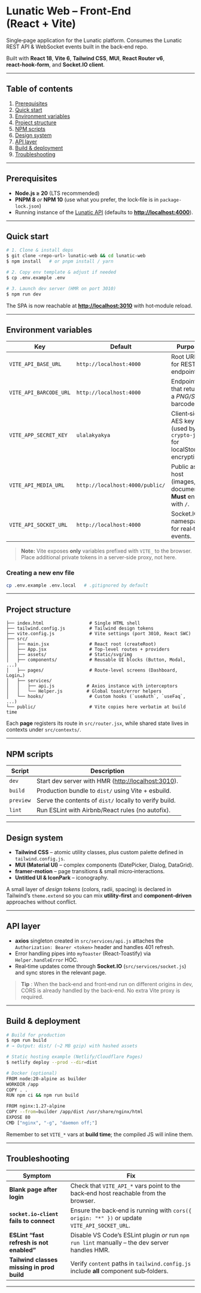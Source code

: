 # Lunatic Web – Front‑End (React + Vite)

Single‑page application for the Lunatic platform. Consumes the Lunatic REST API & WebSocket events built in the back‑end repo.

Built with **React 18**, **Vite 6**, **Tailwind CSS**, **MUI**, **React Router v6**, **react‑hook‑form**, and **Socket.IO client**.

---

## Table of contents

1. [Prerequisites](#prerequisites)
2. [Quick start](#quick-start)
3. [Environment variables](#environment-variables)
4. [Project structure](#project-structure)
5. [NPM scripts](#npm-scripts)
6. [Design system](#design-system)
7. [API layer](#api-layer)
8. [Build & deployment](#build--deployment)
9. [Troubleshooting](#troubleshooting)

---

## Prerequisites

- **Node.js ≥ 20** (LTS recommended)
- **PNPM 8** _or_ **NPM 10** (use what you prefer, the lock‑file is in `package-lock.json`)
- Running instance of the [Lunatic API](https://gitlab.com/your-team/lunatic-api) (defaults to **[http://localhost:4000](http://localhost:4000)**).

---

## Quick start

```bash
# 1. Clone & install deps
$ git clone <repo-url> lunatic-web && cd lunatic-web
$ npm install   # or pnpm install / yarn

# 2. Copy env template & adjust if needed
$ cp .env.example .env

# 3. Launch dev server (HMR on port 3010)
$ npm run dev
```

The SPA is now reachable at **[http://localhost:3010](http://localhost:3010)** with hot‑module reload.

---

## Environment variables

| Key                    | Default                         | Purpose                                                                |
| ---------------------- | ------------------------------- | ---------------------------------------------------------------------- |
| `VITE_API_BASE_URL`    | `http://localhost:4000`         | Root URL for REST endpoints.                                           |
| `VITE_API_BARCODE_URL` | `http://localhost:4000`         | Endpoint that returns a _PNG/SVG_ barcode.                             |
| `VITE_APP_SECRET_KEY`  | `ulalakyakya`                   | Client‑side AES key (used by `crypto-js` for localStorage encryption). |
| `VITE_API_MEDIA_URL`   | `http://localhost:4000/public/` | Public asset host (images, documents). **Must** end with `/`.          |
| `VITE_API_SOCKET_URL`  | `http://localhost:4000`         | Socket.IO namespace for real‑time events.                              |

> **Note:** Vite exposes **only** variables prefixed with `VITE_` to the browser. Place additional private tokens in a server‑side proxy, not here.

### Creating a new env file

```bash
cp .env.example .env.local   # .gitignored by default
```

---

## Project structure

```
├── index.html                 # Single HTML shell
├── tailwind.config.js         # Tailwind design tokens
├── vite.config.js             # Vite settings (port 3010, React SWC)
├── src/
│   ├── main.jsx               # React root (createRoot)
│   ├── App.jsx                # Top‑level routes + providers
│   ├── assets/                # Static/svg/img
│   ├── components/            # Reusable UI blocks (Button, Modal, ...)
│   ├── pages/                 # Route‑level screens (Dashboard, Login…)
│   ├── services/
│   │   ├── api.js            # Axios instance with interceptors
│   │   └── Helper.js         # Global toast/error helpers
│   └── hooks/                 # Custom hooks (`useAuth`, `useFaq`, ...)
└── public/                    # Vite copies here verbatim at build time
```

Each **page** registers its route in `src/router.jsx`, while shared state lives in contexts under `src/contexts/`.

---

## NPM scripts

| Script    | Description                                                                 |
| --------- | --------------------------------------------------------------------------- |
| `dev`     | Start dev server with HMR ([http://localhost:3010](http://localhost:3010)). |
| `build`   | Production bundle to `dist/` using Vite + esbuild.                          |
| `preview` | Serve the contents of `dist/` locally to verify build.                      |
| `lint`    | Run ESLint with Airbnb/React rules (no autofix).                            |

---

## Design system

- **Tailwind CSS** – atomic utility classes, plus custom palette defined in `tailwind.config.js`.
- **MUI (Material UI)** – complex components (DatePicker, Dialog, DataGrid).
- **framer‑motion** – page transitions & small micro‑interactions.
- **Untitled UI & IconPark** – iconography.

A small layer of _design tokens_ (colors, radii, spacing) is declared in Tailwind’s `theme.extend` so you can mix **utility‑first** and **component‑driven** approaches without conflict.

---

## API layer

- **axios** singleton created in `src/services/api.js` attaches the `Authorization: Bearer <token>` header and handles 401 refresh.
- Error handling pipes into `myToaster` (React‑Toastify) via `Helper.handleError` HOC.
- Real‑time updates come through **Socket.IO** (`src/services/socket.js`) and sync stores in the relevant page.

> **Tip** : When the back‑end and front‑end run on different origins in dev, CORS is already handled by the back‑end. No extra Vite proxy is required.

---

## Build & deployment

```bash
# Build for production
$ npm run build
# → Output: dist/ (~2 MB gzip) with hashed assets

# Static hosting example (Netlify/Cloudflare Pages)
$ netlify deploy --prod --dir=dist

# Docker (optional)
FROM node:20-alpine as builder
WORKDIR /app
COPY . .
RUN npm ci && npm run build

FROM nginx:1.27-alpine
COPY --from=builder /app/dist /usr/share/nginx/html
EXPOSE 80
CMD ["nginx", "-g", "daemon off;"]
```

Remember to set `VITE_*` vars at **build time**; the compiled JS will inline them.

---

## Troubleshooting

| Symptom                                    | Fix                                                                                            |
| ------------------------------------------ | ---------------------------------------------------------------------------------------------- |
| **Blank page after login**                 | Check that `VITE_API_*` vars point to the back‑end host reachable from the browser.            |
| **`socket.io-client` fails to connect**    | Ensure the back‑end is running with `cors({ origin: "*" })` or update `VITE_API_SOCKET_URL`.   |
| **ESLint “fast refresh is not enabled”**   | Disable VS Code’s ESLint plugin _or_ run `npm run lint` manually – the dev server handles HMR. |
| **Tailwind classes missing in prod build** | Verify `content` paths in `tailwind.config.js` include **all** component sub‑folders.          |

---
